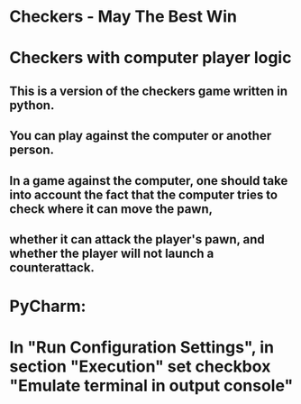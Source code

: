 # Checkers - May The Best Win

# Checkers with computer player logic

## This is a version of the checkers game written in python.
## You can play against the computer or another person.

## In a game against the computer, one should take into account the fact that the computer tries to check where it can move the pawn, 
## whether it can attack the player's pawn, and whether the player will not launch a counterattack.

# PyCharm:
# In "Run Configuration Settings", in section "Execution" set checkbox "Emulate terminal in output console"
